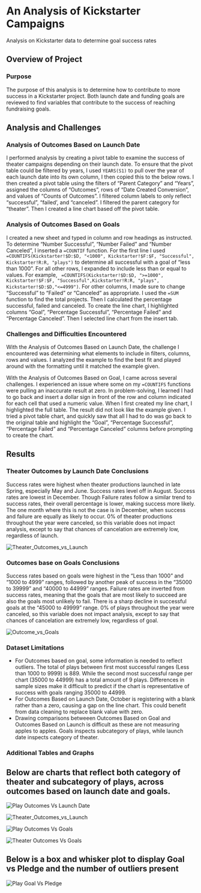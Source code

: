 # An Analysis of Kickstarter Campaigns
Analysis on Kickstarter data to determine goal success rates
## Overview of Project
### Purpose
The purpose of this analysis is to determine how to contribute to more success in a Kickstarter project. Both launch date and funding goals are reviewed to find variables that contribute to the success of reaching fundraising goals. 
## Analysis and Challenges
### Analysis of Outcomes Based on Launch Date
I performed analysis by creating a pivot table to examine the success of theater campaigns depending on their launch date. To ensure that the pivot table could be filtered by years, I used `YEARS(S1)` to pull over the year of each launch date into its own column, I then copied this to the below rows. I then created a pivot table using the filters of “Parent Category” and “Years”, assigned the columns of “Outcomes”, rows of “Date Created Conversion”, and values of “Counts of Outcomes”. I filtered column labels to only reflect “successful”, “failed’, and “canceled”. I filtered the parent category for “theater”. Then I created a line chart based off the pivot table.
### Analysis of Outcomes Based on Goals
I created a new sheet and typed in column and row headings as instructed. To determine “Number Successful”, “Number Failed” and “Number Canceled”, I inserted a `=COUNTIF` function. For the first line I used ` =COUNTIFS(Kickstarter!$D:$D, "<1000", Kickstarter!$F:$F, "Successful", Kickstarter!R:R, "plays")` to determine all successful with a goal of “less than 1000”. For all other rows, I expanded to include less than or equal to values. For example, ` =COUNTIFS(Kickstarter!$D:$D, ">=1000", Kickstarter!$F:$F, "Successful",Kickstarter!R:R, "plays", Kickstarter!$D:$D,"<=4999")`. For other columns, I made sure to change “Successful” to “Failed” or “Canceled” as appropriate. I used the `=SUM` function to find the total projects. Then I calculated the percentage successful, failed and canceled. To create the line chart, I highlighted columns “Goal”, “Percentage Successful”, “Percentage Failed” and “Percentage Canceled”. Then I selected line chart from the insert tab.

### Challenges and Difficulties Encountered
With the Analysis of Outcomes Based on Launch Date, the challenge I encountered was determining what elements to include in filters, columns, rows and values. I analyzed the example to find the best fit and played around with the formatting until it matched the example given.

With the Analysis of Outcomes Based on Goal, I came across several challenges. I experienced an issue where some on my `=COUNTIFS` functions were pulling an inaccurate result at zero. In problem-solving, I learned I had to go back and insert a dollar sign in front of the row and column indicated for each cell that used a numeric value. When I first created my line chart, I highlighted the full table. The result did not look like the example given. I tried a pivot table chart, and quickly saw that all I had to do was go back to the original table and highlight the “Goal”, “Percentage Successful”, “Percentage Failed” and “Percentage Canceled” columns before prompting to create the chart.
## Results
### Theater Outcomes by Launch Date Conclusions
Success rates were highest when theater productions launched in late Spring, especially May and June. Success rates level off in August. Success rates are lowest in December. Though Failure rates follow a similar trend to success rates, their overall percentage is lower, making success more likely. The one month where this is not the case is in December, when success and failure are equally as likely to occur. 0% of theater productions throughout the year were canceled, so this variable does not impact analysis, except to say that chances of cancelation are extremely low, regardless of launch.

![Theater_Outcomes_vs_Launch](https://user-images.githubusercontent.com/110419577/189217280-4a6b6f9e-2e4b-438b-bb4e-811d4a9893f1.png)
### Outcomes base on Goals Conclusions
Success rates based on goals were highest in the “Less than 1000” and “1000 to 4999” ranges, followed by another peak of success in the “35000 to 39999” and “40000 to 44999” ranges. Failure rates are inverted from success rates, meaning that the goals that are most likely to succeed are also the goals most unlikely to fail. There is a sharp decline in successful goals at the “45000 to 49999” range. 0% of plays throughout the year were canceled, so this variable does not impact analysis, except to say that chances of cancelation are extremely low, regardless of goal.

![Outcome_vs_Goals](https://user-images.githubusercontent.com/110419577/189217411-96467fed-dd2c-4505-b12b-bada460276fd.png)
### Dataset Limitations
* For Outcomes based on goal, some information is needed to reflect outliers. The total of plays between first most successful ranges (Less than 1000 to 9999) is 889. While the second most successful range per chart (35000 to 44999) has a total amount of 9 plays. Differences in sample sizes make it difficult to predict if the chart is representative of success with goals ranging 35000 to 44999.
* For Outcomes Based on Launch Date, October is registering with a blank rather than a zero, causing a gap on the line chart. This could benefit from data cleaning to replace blank value with zero.
* Drawing comparisons betweeen Outcomes Based on Goal and Outcomes Based on Launch is difficult as these are not measuring apples to apples. Goals inspects subcategory of plays, while launch date inspects category of theater. 
### Additional Tables and Graphs
## Below are charts that reflect both category of theater and subcategory of plays, across outcomes based on launch date and goals.
![Play Outcomes Vs Launch Date](https://user-images.githubusercontent.com/110419577/189542690-cd570943-4c3d-49ad-a83c-e50b3e7009d6.png)

![Theater_Outcomes_vs_Launch](https://user-images.githubusercontent.com/110419577/189542696-55d90fae-7860-40b4-927e-d7df5f97170d.png)

![Play Outcomes Vs Goals](https://user-images.githubusercontent.com/110419577/189542760-b7fc0226-d05b-4c1d-a83e-dc9cd781dd83.png)

![Theater Outcomes Vs  Goals](https://user-images.githubusercontent.com/110419577/189542780-623b7ad8-9731-42f1-baa3-72f46216def2.png)

## Below is a box and whisker plot to display Goal vs Pledge and the number of outliers present
![Play Goal Vs Pledge](https://user-images.githubusercontent.com/110419577/189542823-7b001365-0892-475a-9522-ee5aeec86640.png)
